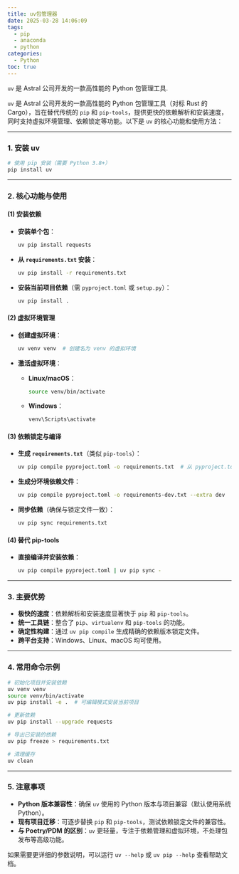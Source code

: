 ```yaml
---
title: uv包管理器
date: 2025-03-28 14:06:09
tags:
  - pip
  - anaconda
  - python
categories:
  - Python
toc: true
---
```


`uv` 是 Astral 公司开发的一款高性能的 Python 包管理工具.

<!-- more -->

`uv` 是 Astral 公司开发的一款高性能的 Python 包管理工具（对标 Rust 的 Cargo），旨在替代传统的 `pip` 和 `pip-tools`，提供更快的依赖解析和安装速度，同时支持虚拟环境管理、依赖锁定等功能。以下是 `uv` 的核心功能和使用方法：

---

### ​**1. 安装 uv**​

```bash
# 使用 pip 安装（需要 Python 3.8+）
pip install uv
```

---

### ​**2. 核心功能与使用**​

#### ​**​(1) 安装依赖**​

- ​**安装单个包**​：
    
   
    ```bash
    uv pip install requests
    ```
    
- ​**从 `requirements.txt` 安装**​：
    
    
    ```bash
    uv pip install -r requirements.txt
    ```
    
- ​**安装当前项目依赖**​（需 `pyproject.toml` 或 `setup.py`）：
    
    
    ```bash
    uv pip install .
    ```
    

#### ​**​(2) 虚拟环境管理**​

- ​**创建虚拟环境**​：
    
    
    ```bash
    uv venv venv  # 创建名为 venv 的虚拟环境
    ```
    
- ​**激活虚拟环境**​：
    - ​**Linux/macOS**​：
        
        ```bash
        source venv/bin/activate
        ```
        
    - ​**Windows**​：
        
        ```bash
        venv\Scripts\activate
        ```
        

#### ​**​(3) 依赖锁定与编译**​

- ​**生成 `requirements.txt`**​（类似 `pip-tools`）：
    
    ```bash
    uv pip compile pyproject.toml -o requirements.txt  # 从 pyproject.toml 生成
    ```
    
- ​**生成分环境依赖文件**​：
    
    
    ```bash
    uv pip compile pyproject.toml -o requirements-dev.txt --extra dev
    ```
    
- ​**同步依赖**​（确保与锁定文件一致）：
    
    ```bash
    uv pip sync requirements.txt
    ```
    

#### ​**​(4) 替代 pip-tools**​

- ​**直接编译并安装依赖**​：
    
    ```bash
    uv pip compile pyproject.toml | uv pip sync -
    ```
    
---

### ​**3. 主要优势**​

- ​**极快的速度**​：依赖解析和安装速度显著快于 `pip` 和 `pip-tools`。
- ​**统一工具链**​：整合了 `pip`、`virtualenv` 和 `pip-tools` 的功能。
- ​**确定性构建**​：通过 `uv pip compile` 生成精确的依赖版本锁定文件。
- ​**跨平台支持**​：Windows、Linux、macOS 均可使用。

---

### ​**4. 常用命令示例**​

```bash
# 初始化项目并安装依赖
uv venv venv
source venv/bin/activate
uv pip install -e .  # 可编辑模式安装当前项目

# 更新依赖
uv pip install --upgrade requests

# 导出已安装的依赖
uv pip freeze > requirements.txt

# 清理缓存
uv clean
```

---

### ​**5. 注意事项**​

- ​**Python 版本兼容性**​：确保 `uv` 使用的 Python 版本与项目兼容（默认使用系统 Python）。
- ​**现有项目迁移**​：可逐步替换 `pip` 和 `pip-tools`，测试依赖锁定文件的兼容性。
- ​**与 Poetry/PDM 的区别**​：`uv` 更轻量，专注于依赖管理和虚拟环境，不处理包发布等高级功能。

如果需要更详细的参数说明，可以运行 `uv --help` 或 `uv pip --help` 查看帮助文档。

